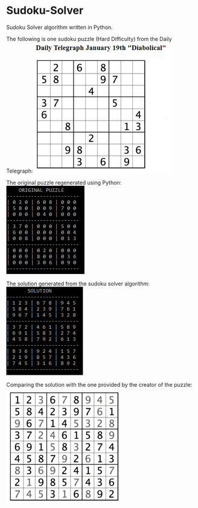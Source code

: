 # Sudoku-Solver
Sudoku Solver algorithm written in Python. 

The following is one sudoku puzzle (Hard Difficulty) from the Daily Telegraph: 
![](images/daily_telegraph_sudoku.PNG)

The original puzzle regenerated using Python: <br />
![](images/original_puzzle.PNG)

The solution generated from the sudoku solver algorithm: <br />
![](images/sudoku_solution.PNG)

Comparing the solution with the one provided by the creator of the puzzle: <br />
![](images/daily_telegraph_solution.PNG)
